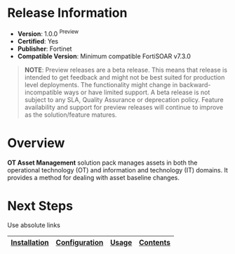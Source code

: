 # Release Information

* **Version**: 1.0.0 <sup>Preview</sup>
* **Certified**: Yes
* **Publisher**: Fortinet
* **Compatible Version**: Minimum compatible FortiSOAR v7.3.0

>**NOTE**: Preview releases are a beta release. This means that release is intended to get feedback and might not be best suited for production level deployments. The functionality might change in backward-incompatible ways or have limited support. A beta release is not subject to any SLA, Quality Assurance or deprecation policy. Feature availability and support for preview releases will continue to improve as the solution/feature matures.

# Overview

**OT Asset Management** solution pack manages assets in both the operational technology (OT) and information and technology (IT) domains. It provides a method for dealing with asset baseline changes.

# Next Steps

Use absolute links

| [Installation](./docs/setup.md#installation) | [Configuration](./docs/setup.md#configuration) | [Usage](./docs/usage.md) | [Contents](./docs/contents.md) |
|--------------------------------------------|----------------------------------------------|------------------------|------------------------------|
